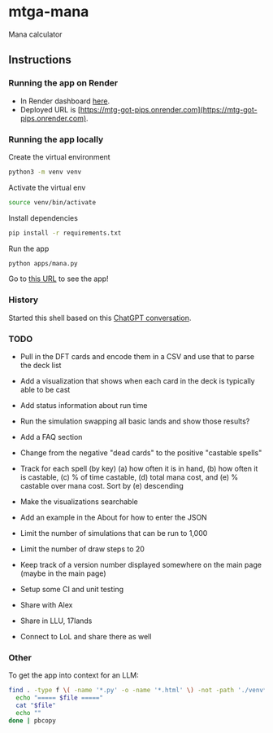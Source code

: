 # mtga-mana
Mana calculator

## Instructions

### Running the app on Render

* In Render dashboard [here](https://dashboard.render.com/web/srv-cv430uggph6c73aanba0).
* Deployed URL is [https://mtg-got-pips.onrender.com](https://mtg-got-pips.onrender.com).

### Running the app locally

Create the virtual environment

``` bash
python3 -m venv venv
```

Activate the virtual env

``` bash
source venv/bin/activate
```

Install dependencies

``` bash
pip install -r requirements.txt
```

Run the app

``` bash
python apps/mana.py
```

Go to [this URL](http://127.0.0.1:5001/) to see the app!

### History

Started this shell based on this [ChatGPT conversation](https://chatgpt.com/share/67c5a082-dca4-8003-8937-992d41ee3bb1).


### TODO

* Pull in the DFT cards and encode them in a CSV and use that to parse the deck list

* Add a visualization that shows when each card in the deck is typically able to be cast

* Add status information about run time

* Run the simulation swapping all basic lands and show those results?

* Add a FAQ section

* Change from the negative "dead cards" to the positive "castable spells"

* Track for each spell (by key) (a) how often it is in hand, (b) how often it is castable, (c) % of time castable, (d) total mana cost, and (e) % castable over mana cost. Sort by (e) descending

* Make the visualizations searchable

* Add an example in the About for how to enter the JSON

* Limit the number of simulations that can be run to 1,000
* Limit the number of draw steps to 20

* Keep track of a version number displayed somewhere on the main page
(maybe in the main page)

* Setup some CI and unit testing

* Share with Alex
* Share in LLU, 17lands
* Connect to LoL and share there as well

### Other

To get the app into context for an LLM:

``` bash
find . -type f \( -name '*.py' -o -name '*.html' \) -not -path './venv*' -print0 | sort -z | while IFS= read -r -d '' file; do
  echo "===== $file ====="
  cat "$file"
  echo ""
done | pbcopy
```
